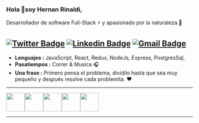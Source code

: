 ### Hola 👋soy Hernan Rinaldi,
Desarrollador de software Full-Stack :zap: y apasionado por la naturaleza.🌳

[![Twitter Badge](https://img.shields.io/badge/--1ca0f1?style=flat-square&logo=twitter&logoColor=white&link=https://twitter.com/Hernanrinaldi01)](https://twitter.com/Hernanrinaldi01)  [![Linkedin Badge](https://img.shields.io/badge/--blue?style=flat-square&logo=Linkedin&logoColor=white&link=https://www.linkedin.com/in/hernan-javier-rinaldi/)](https://www.linkedin.com/in/hernan-javier-rinaldi/) [![Gmail Badge](https://img.shields.io/badge/-hernanjavierrinaldi@gmail.com-c14438?style=flat-square&logo=Gmail&logoColor=white&link=mailto:hernanjavierrinaldi@gmail.com)](mailto:hernanjavierrinaldi@gmail.com)
---------------------------------------------------------------------------------------------------------------------------------------------------------------------------------

-  **Lenguajes :** JavaScript, React, Redux, NodeJs, Express, PostgresSql,
-  **Pasatiempos :** Correr & Musica :headphones:
-  **Una frase :** Primero pensa el problema, dividilo hasta que sea muy pequeño y después resolve cada problemita. :heart: 

---------------------------------------------------------------------------------------------------------------------------------------------------------------------------------

<a href="https://developer.mozilla.org/en-US/docs/Web/JavaScript"><img src="https://user-images.githubusercontent.com/94530832/200695769-9de77c53-3f20-4e38-bc33-e79e82c38400.svg" width="50" height="50"></a><a href="https://react.com"><img src="https://user-images.githubusercontent.com/94530832/200696499-58a56fa0-9859-419d-8e3b-e694e5a05b5b.svg" width="50" height="50"></a><a href="https://www.w3.org/html/"><img src="https://user-images.githubusercontent.com/94530832/200699270-b5270a46-12c0-4f08-8577-3e7c4210efaf.svg" width="50" height="50"></a><a href="https://www.postgresql.org/"><img src="https://user-images.githubusercontent.com/94530832/200699335-74830abc-ad07-4895-819e-553c793023ef.svg" width="50" height="50"></a><a href="https://nodejs.org/"><img src="https://user-images.githubusercontent.com/94530832/200699782-44fa9cc5-8f35-4230-93af-73b1bd3d1c09.svg" width="50" height="50"></a>

---------------------------------------------------------------------------------------------------------------------------------------------------------------------------------

